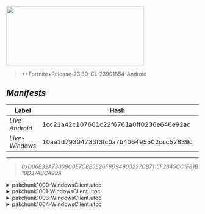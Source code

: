 <div style="pointer-events: none">
  <img style="pointer-events: none" src="https://raw.githubusercontent.com/Tectors/Archive/master/source/dependents/gen.24.40.svg" width="360" height="155">
<div>

 >  
  
  > ++Fortnite+Release-23.30-CL-23901854-Android

## *Manifests*
| Label | Hash | Route |
| - | - | - |
| *Live-Android* | 1cc21a42c107601c22f6761a0ff0236e646e92ac | [mbCGNLG4u-Z_AmyiLkWt6jupS0Hesw](https://github.com/Tectors/Archive/blob/master/manifests/mbCGNLG4u-Z_AmyiLkWt6jupS0Hesw.manifest) |
| *Live-Windows* | 10ae1d79304733f3fc0a7b406495502ccc52839c | [fVxH4TNQnx8Cfzq2GkKq1VTK1BQeJw](https://github.com/Tectors/Archive/blob/master/manifests/fVxH4TNQnx8Cfzq2GkKq1VTK1BQeJw.manifest) |

---

> *0xD06E32A73009C0E7CBE5E26F9D94903237CB7115F2845CC1F81B19D37ABCA99A*

<details>
  <summary>pakchunk1000-WindowsClient.utoc</summary>

 > 
    0x06DEF9D1B2D8F1AF386A2F79110DC95844908F98F3E417F92C8B6900392C0F9A

  <img src="https://raw.githubusercontent.com/Tectors/Archive/master/source/dependents/referred/Spray_FearlessFlight.svg" width="100"> <img src="https://raw.githubusercontent.com/Tectors/Archive/master/source/dependents/referred/MusicPack_179_FearlessFlight.svg" width="100"> 
</details>

<details>
  <summary>pakchunk1001-WindowsClient.utoc</summary>

 > 
    0x51803CE773B3E1BCC21E85D4EF70842C9CDE7C9E04135563C045225ED8BCC67B

  <img src="https://raw.githubusercontent.com/Tectors/Archive/master/source/dependents/referred/Wrap_Pencil.svg" width="100"> <img src="https://raw.githubusercontent.com/Tectors/Archive/master/source/dependents/referred/Pickaxe_PencilCherry.svg" width="100"> <img src="https://raw.githubusercontent.com/Tectors/Archive/master/source/dependents/referred/LoadingScreen_PencilSet.svg" width="100"> <img src="https://raw.githubusercontent.com/Tectors/Archive/master/source/dependents/referred/Character_Pencil_Raspberry.svg" width="100"> <img src="https://raw.githubusercontent.com/Tectors/Archive/master/source/dependents/referred/Character_Pencil_Pear.svg" width="100"> <img src="https://raw.githubusercontent.com/Tectors/Archive/master/source/dependents/referred/Character_Pencil_Mango.svg" width="100"> <img src="https://raw.githubusercontent.com/Tectors/Archive/master/source/dependents/referred/Character_Pencil_Lime.svg" width="100"> <img src="https://raw.githubusercontent.com/Tectors/Archive/master/source/dependents/referred/Character_Pencil_Kiwi.svg" width="100"> <img src="https://raw.githubusercontent.com/Tectors/Archive/master/source/dependents/referred/Character_Pencil_Guava.svg" width="100"> <img src="https://raw.githubusercontent.com/Tectors/Archive/master/source/dependents/referred/Character_Pencil_Grape.svg" width="100"> <img src="https://raw.githubusercontent.com/Tectors/Archive/master/source/dependents/referred/Character_Pencil_Fig.svg" width="100"> <img src="https://raw.githubusercontent.com/Tectors/Archive/master/source/dependents/referred/Character_Pencil_Cherry.svg" width="100"> <img src="https://raw.githubusercontent.com/Tectors/Archive/master/source/dependents/referred/Character_Pencil_Apple.svg" width="100"> <img src="https://raw.githubusercontent.com/Tectors/Archive/master/source/dependents/referred/Backpack_PencilCherry.svg" width="100"> 
</details>

<details>
  <summary>pakchunk1003-WindowsClient.utoc</summary>

 > 
    0xFFEE2D694F136117B5E0E854B7671EBE852A50E87A69DA36856BB8E4527EEF20

  <img src="https://raw.githubusercontent.com/Tectors/Archive/master/source/dependents/referred/Pickaxe_FearlessFlightMenaceUniversal.svg" width="100"> <img src="https://raw.githubusercontent.com/Tectors/Archive/master/source/dependents/referred/LoadingScreen_FearlessFlight.svg" width="100"> <img src="https://raw.githubusercontent.com/Tectors/Archive/master/source/dependents/referred/Character_FearlessFlightMenace.svg" width="100"> <img src="https://raw.githubusercontent.com/Tectors/Archive/master/source/dependents/referred/Character_FearlessFlightHero.svg" width="100"> <img src="https://raw.githubusercontent.com/Tectors/Archive/master/source/dependents/referred/Backpack_FearlessFlightMenace.svg" width="100"> <img src="https://raw.githubusercontent.com/Tectors/Archive/master/source/dependents/referred/Backpack_FearlessFlightHero.svg" width="100"> 
</details>

<details>
  <summary>pakchunk1004-WindowsClient.utoc</summary>

 > 
    0x1CD8F98A71A4D7FDA1F5FD2BE3E4863CF63DB7AF5E3B04BAC345C6C694D53933

  <img src="https://raw.githubusercontent.com/Tectors/Archive/master/source/dependents/referred/Spray_FearlessWeb.svg" width="100"> <img src="https://raw.githubusercontent.com/Tectors/Archive/master/source/dependents/referred/Pickaxe_FearlessFlightHero.svg" width="100"> <img src="https://raw.githubusercontent.com/Tectors/Archive/master/source/dependents/referred/Emoji_S24_FearlessWeb2.svg" width="100"> <img src="https://raw.githubusercontent.com/Tectors/Archive/master/source/dependents/referred/Emoji_S24_FearlessWeb.svg" width="100"> <img src="https://raw.githubusercontent.com/Tectors/Archive/master/source/dependents/referred/EID_FearlessFlight.svg" width="100"> 
</details>

